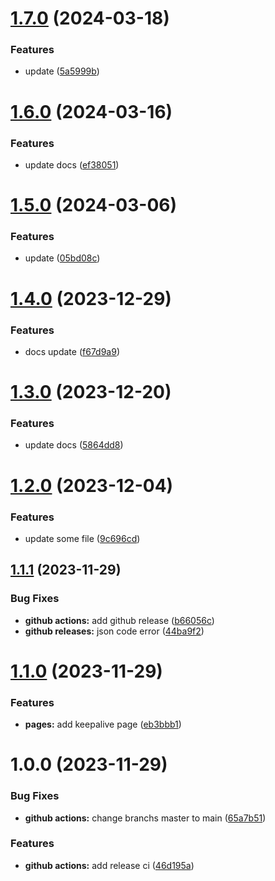 # [1.7.0](https://github.com/busyhe/frontend-interview/compare/v1.6.0...v1.7.0) (2024-03-18)


### Features

* update ([5a5999b](https://github.com/busyhe/frontend-interview/commit/5a5999bf871fab81f5ce6b636c22b88f6e48ed6e))

# [1.6.0](https://github.com/busyhe/frontend-interview/compare/v1.5.0...v1.6.0) (2024-03-16)


### Features

* update docs ([ef38051](https://github.com/busyhe/frontend-interview/commit/ef3805139814bf8b9c2f344e35904e9a97d0c5c7))

# [1.5.0](https://github.com/busyhe/frontend-interview/compare/v1.4.0...v1.5.0) (2024-03-06)


### Features

* update ([05bd08c](https://github.com/busyhe/frontend-interview/commit/05bd08cfee2cf7ab1e945591e93667552545228e))

# [1.4.0](https://github.com/busyhe/frontend-interview/compare/v1.3.0...v1.4.0) (2023-12-29)


### Features

* docs update ([f67d9a9](https://github.com/busyhe/frontend-interview/commit/f67d9a9614e74d31510015626168e09effe8ad08))

# [1.3.0](https://github.com/busyhe/frontend-interview/compare/v1.2.0...v1.3.0) (2023-12-20)


### Features

* update docs ([5864dd8](https://github.com/busyhe/frontend-interview/commit/5864dd85b23ddaac2ddf2e4c8280d4d3d6a9ea6b))

# [1.2.0](https://github.com/busyhe/frontend-interview/compare/v1.1.1...v1.2.0) (2023-12-04)


### Features

* update some file ([9c696cd](https://github.com/busyhe/frontend-interview/commit/9c696cde782bdfcb12c7802c3e71e1dbf7564c0c))

## [1.1.1](https://github.com/busyhe/frontend-interview/compare/v1.1.0...v1.1.1) (2023-11-29)


### Bug Fixes

* **github actions:** add github release ([b66056c](https://github.com/busyhe/frontend-interview/commit/b66056c9d071ac65c82de1e6ec30452962104f97))
* **github releases:** json code error ([44ba9f2](https://github.com/busyhe/frontend-interview/commit/44ba9f2efd7e9c67224a420992204ddf7691155c))

# [1.1.0](https://github.com/busyhe/frontend-interview/compare/v1.0.0...v1.1.0) (2023-11-29)


### Features

* **pages:** add keepalive page ([eb3bbb1](https://github.com/busyhe/frontend-interview/commit/eb3bbb1d5ace18b794f490d1bca5373c35dac8d8))

# 1.0.0 (2023-11-29)


### Bug Fixes

* **github actions:** change branchs master to main ([65a7b51](https://github.com/busyhe/frontend-interview/commit/65a7b51e8c3fd474cac2d20dc243bf6ddab30727))


### Features

* **github actions:** add release ci ([46d195a](https://github.com/busyhe/frontend-interview/commit/46d195a1f433af716190a12c2ff5930a3688d946))
